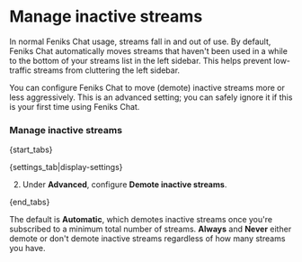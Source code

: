 # Manage inactive streams

In normal Feniks Chat usage, streams fall in and out of use. By default,
Feniks Chat automatically moves streams that haven't been used in a while to
the bottom of your streams list in the left sidebar.  This helps
prevent low-traffic streams from cluttering the left sidebar.

You can configure Feniks Chat to move (demote) inactive streams more or less
aggressively. This is an advanced setting; you can safely ignore it if this
is your first time using Feniks Chat.

### Manage inactive streams

{start_tabs}

{settings_tab|display-settings}

2. Under **Advanced**, configure **Demote inactive streams**.

{end_tabs}

The default is **Automatic**, which demotes inactive streams once you're
subscribed to a minimum total number of streams. **Always** and **Never**
either demote or don't demote inactive streams regardless of how many
streams you have.
